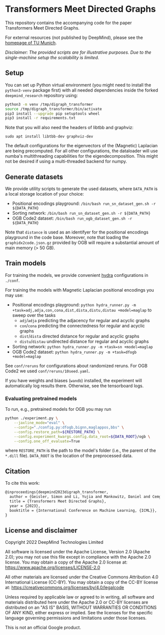 # Transformers Meet Directed Graphs

This repository contains the accompanying code for the paper Transformers Meet
Directed Graphs.

For external resources (not published by DeepMind), please see the 
[homepage of TU Munich](https://www.cs.cit.tum.de/daml/digraph-transformer/).

*Disclaimer: The provided scripts are for illustrative purposes. Due to the
single-machine setup the scalability is limited.*

## Setup

You can set up Python virtual environment (you might need to install the
`python3-venv` package first) with all needed dependencies inside the forked
`deepmind_research` repository using:

```bash
python3 -m venv /tmp/digraph_transformer
source /tmp/digraph_transformer/bin/activate
pip3 install --upgrade pip setuptools wheel
pip3 install -r requirements.txt
```

Note that you will also need the headers of libtbb and graphviz:

```
sudo apt install libtbb-dev graphviz-dev
```

The default configurations for the eigenvectors of the (Magnetic) Laplacian are
being precomputed. For all other configurations, the dataloader will use
numba's multithreading capabilities for the eigendecomposition. This might not
be desired if using a multi-threaded backend for numpy.

## Generate datasets

We provide utility scripts to generate the used datasets, where `DATA_PATH` is
a local storage location of your choice:
- Positional encodings playground: `/bin/bash run_sn_dataset_gen.sh -r ${DATA_PATH}`
- Sorting network: `/bin/bash run_sn_dataset_gen.sh -r ${DATA_PATH}`
- OGB Code2 dataset: `/bin/bash run_ogb_dataset_gen.sh -r ${DATA_PATH}`

Note that `distance` is used as an identifyer for the positional encodings
playground in the code base. Moreover, note that loading the
`graphidx2code.json.gz` provided by OGB will require a
substantial amount of main memory (> 50 GB).

## Train models

For training the models, we provide convenient [hydra](https://hydra.cc/)
configurations in `./conf`.

For training the models with Magnetic Laplacian positional encodings you
may use:
- Positional encodings playground: `python hydra_runner.py -m +task=adj,adja,con,cona,dist,dista,distu,distau +model=maglap` to sweep over the tasks
  - `adj`/`adja` predicting the adjacency for regular and acyclic graphs
  - `con`/`cona` predicting the connectedness for regular and acyclic graphs
  - `dist`/`dista` directed distance for regular and acyclic graphs
  - `distu`/`distau` undirected distance for regular and acyclic graphs
- Sorting network: `python hydra_runner.py -m +task=sn +model=maglap`
- OGB Code2 dataset: `python hydra_runner.py -m +task=dfogb +model=maglap`

See `conf/reruns` for configurations about randomized reruns. For OGB Code2 we
used `conf/reruns/10seed.yaml`.

If you have weights and biases (`wandb`) installed, the experiment will
automatically log results there. Otherwise, see the tensorboard logs.

### Evaluating pretrained models

To run, e.g., pretrained models for OGB you may run

```bash
python ./experiment.py \
    --jaxline_mode="eval" \
    --config="./config.py:dfogb,bignn,maglappos,bbs" \
    --config.restore_path=${RESTORE_PATH} \
    --config.experiment_kwargs.config.data_root=${DATA_ROOT}/ogb \
    --config.one_off_evaluate=True
```

where `RESTORE_PATH` is the path to the model's folder (i.e., the parent of
the `*.dill` file). `DATA_ROOT` is the location of the preprocessed data.

## Citation

To cite this work:
```latex
@inproceedings{deepmind2023digraph_transformer,
  author = {Geisler, Simon and Li, Yujia and Mankowitz, Daniel and Cemgil, Taylan and G\"unnemann, Stephan and Paduraru, Cosmin},
  title = {Transformers Meet Directed Graphs},
  year = {2023},
  booktitle = {International Conference on Machine Learning, {ICML}},
}
```

## License and disclaimer

Copyright 2022 DeepMind Technologies Limited

All software is licensed under the Apache License, Version 2.0 (Apache 2.0); you
may not use this file except in compliance with the Apache 2.0 license. You may
obtain a copy of the Apache 2.0 license at:
https://www.apache.org/licenses/LICENSE-2.0

All other materials are licensed under the Creative Commons Attribution 4.0
International License (CC-BY). You may obtain a copy of the CC-BY license at:
https://creativecommons.org/licenses/by/4.0/legalcode

Unless required by applicable law or agreed to in writing, all software and
materials distributed here under the Apache 2.0 or CC-BY licenses are
distributed on an "AS IS" BASIS, WITHOUT WARRANTIES OR CONDITIONS OF ANY KIND,
either express or implied. See the licenses for the specific language governing
permissions and limitations under those licenses.

This is not an official Google product.

